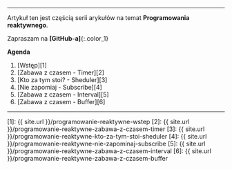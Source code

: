 ----
Artykuł ten jest częścią serii arykułów na temat **Programowania reaktywnego**.

Zapraszam na **[GitHub-a]**{:.color_1}
 
**Agenda**

1. [Wstęp][1]
2. [Zabawa z czasem - Timer][2]
3. [Kto za tym stoi? - Sheduler][3]
4. [Nie zapomiaj - Subscribe][4]
5. [Zabawa z czasem - Interval][5]
6. [Zabawa z czasem - Buffer][6]

<!--
4. [Zabawa z czasem - TimeInterval]

6. [Zabawa z czasem - Throttle]
7. [Zabawa z czasem - Timeout]
8. [Zabawa z czasem - Delay]

9. [Warunki - Where]
10. [Warunki - Where Drilldown]

11. [Obserwowanie zdarzeń - Event]
12. [Obserwowanie zdarzeń - MouseMove]
13. [Obserwowanie zdarzeń - IEnumerable]
14. [Obserwowanie zdarzeń - Event Generic]
15. [Obserwowanie zdarzeń - Timestamp]
16. [Obserwowanie zdarzeń - Timestamp]
17. [Obserwowanie zdarzeń - Timestamp]
18. [Zabawa z czasem - Join]
19. [Zabawa z czasem - GroupJoin]
20. [Zabawa z czasem - Range]

21. [Własna implementacja - Timestamp]
22. [Zabawa z czasem - Timestamp]
23. [Zabawa z czasem - Timestamp]
24. [Grupy - Group By]
25. [Projekcja - Select]
26. [Projekcja - Select Transformation]
27. [Projekcja - Select Indexed]
28. [Łaczenie - Merge]
29. [Wielu obserwatorów - Multiple Observers]
30. [Zabawa z czasem - Timestamp]
-->

------

[1]: {{ site.url }}/programowanie-reaktywne-wstep
[2]: {{ site.url }}/programowanie-reaktywne-zabawa-z-czasem-timer
[3]: {{ site.url }}/programowanie-reaktywne-kto-za-tym-stoi-sheduler
[4]: {{ site.url }}/programowanie-reaktywne-nie-zapominaj-subscribe
[5]: {{ site.url }}/programowanie-reaktywne-zabawa-z-czasem-interval
[6]: {{ site.url }}/programowanie-reaktywne-zabawa-z-czasem-buffer